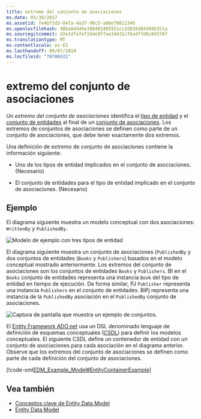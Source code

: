 ```yaml
---
title: extremo del conjunto de asociaciones
ms.date: 03/30/2017
ms.assetid: fe4bf1d3-047a-4a37-98c5-a66e70811346
ms.openlocfilehash: 48ba84d46e380462405551cc2d826d84368b351a
ms.sourcegitcommit: d2e1dfa7ef2d4e9ffae3d431cf6a4ffd9c8d378f
ms.translationtype: MT
ms.contentlocale: es-ES
ms.lasthandoff: 09/07/2019
ms.locfileid: "70786931"
---
```

# <a name="association-set-end"></a>extremo del conjunto de asociaciones
Un *extremo del conjunto de asociaciones* identifica el [tipo de entidad](entity-type.md) y el [conjunto de entidades](entity-set.md) al final de un [conjunto de asociaciones](association-set.md). Los extremos de conjuntos de asociaciones se definen como parte de un conjunto de asociaciones, que debe tener exactamente dos extremos.  
  
 Una definición de extremo de conjunto de asociaciones contiene la información siguiente:  
  
- Uno de los tipos de entidad implicados en el conjunto de asociaciones. (Necesario)  
  
- El conjunto de entidades para el tipo de entidad implicado en el conjunto de asociaciones. (Necesario)  
  
## <a name="example"></a>Ejemplo  
 El diagrama siguiente muestra un modelo conceptual con dos asociaciones: `WrittenBy` y `PublishedBy`.  
  
 ![Modelo de ejemplo con tres tipos de entidad](./media/association-set-end/example-model-three-entity-types.gif)  
  
 El diagrama siguiente muestra un conjunto de asociaciones (`PublishedBy` y dos conjuntos de entidades (`Books` y `Publishers`) basados en el modelo conceptual mostrado anteriormente. Los extremos del conjunto de asociaciones son los conjuntos de entidades `Books` y `Publishers`. BI en el `Books` conjunto de entidades representa una instancia `Book` del tipo de entidad en tiempo de ejecución. De forma similar, PJ `Publisher` representa una instancia `Publishers` en el conjunto de entidades. BiPj representa una instancia de la `PublishedBy` asociación en el `PublishedBy` conjunto de asociaciones.  
  
 ![Captura de pantalla que muestra un ejemplo de conjuntos.](./media/association-set-end/sets-example-association.gif)  
  
 El [Entity Framework ADO.net](./ef/index.md) usa un DSL denominado lenguaje de definición de esquemas conceptuales ([CSDL](./ef/language-reference/csdl-specification.md)) para definir los modelos conceptuales. El siguiente CSDL define un contenedor de entidad con un conjunto de asociaciones para cada asociación en el diagrama anterior. Observe que los extremos del conjunto de asociaciones se definen como parte de cada definición del conjunto de asociaciones.  
  
 [!code-xml[EDM_Example_Model#EntityContainerExample](../../../../samples/snippets/xml/VS_Snippets_Data/edm_example_model/xml/books.edmx#entitycontainerexample)]  
  
## <a name="see-also"></a>Vea también

- [Conceptos clave de Entity Data Model](entity-data-model-key-concepts.md)
- [Entity Data Model](entity-data-model.md)
